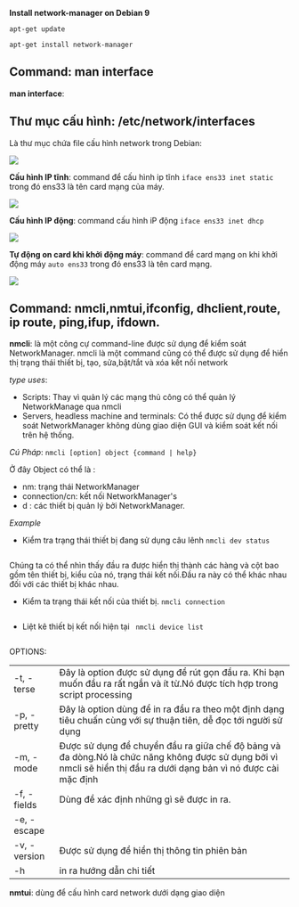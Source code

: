 **Install network-manager on Debian 9**

`apt-get update`

`apt-get install network-manager`
## Command: man interface

**man interface**: 


## Thư mục cấu hình: /etc/network/interfaces

Là thư mục chứa file cấu hình network trong Debian:

<img src="https://i.imgur.com/NUQrVw9.png">

**Cấu hình IP tĩnh**: command để cấu hình ip tĩnh `iface ens33 inet static` trong đó ens33 là tên card mạng của máy.

<img src="https://i.imgur.com/TZofZmn.png">

**Cấu hình IP động**: command cấu hình iP động `iface ens33 inet dhcp`

<img src="https://i.imgur.com/1a1ZGUm.png">

**Tự động on card khi khởi động máy**: command để card mạng on khi khởi động máy `auto ens33` trong đó ens33 là tên card mạng.

<img src="https://i.imgur.com/FsKRlLx.png">

## Command: nmcli,nmtui,ifconfig, dhclient,route, ip route, ping,ifup, ifdown.

**nmcli**: là một công cự command-line được sử dụng để kiểm soát NetworkManager. nmcli là một command cũng có thể được sử dụng để hiển thị trạng thái thiết bị, tạo, sửa,bật/tắt và xóa kết nối network

*type uses*:
- Scripts: Thay vì quản lý các mạng thủ công có thể quản lý NetworkManage qua nmcli
- Servers, headless machine and terminals: Có thể được sử dụng để kiểm soát NetworkManager không dùng giao diện GUI và kiểm soát kết nối trên hệ thống.

*Cú Pháp*: `nmcli [option] object {command | help}`

Ở đây Object có thể là :
- nm: trạng thái NetworkManager 
- connection/cn: kết nối NetworkManager's
- d : các thiết bị quản lý bởi NetworkManager.

*Example*
- Kiểm tra trạng thái thiết bị đang sử dụng câu lênh `nmcli dev status`

<img src="">

Chúng ta có thể nhìn thấy đầu ra được hiển thị thành các hàng và cột bao gồm tên thiết bị, kiểu của nó, trạng thái kết nối.Đầu ra này có thể khác nhau đối với các thiết bị khác nhau.

- Kiểm ta trạng thái kết nối của thiết bị. `nmcli connection`

<img src="">

- Liệt kê thiết bị kết nối hiện tại ` nmcli device list`

<img src="">

OPTIONS:

|  |   |
|---|---|
|-t, -terse| Đây là option được sử dụng để rút gọn đầu ra. Khi bạn muốn đầu ra rất ngắn và ít từ.Nó được tích hợp trong script processing|
|-p, -pretty| Đây là option dùng để in ra đầu ra theo một định dạng tiêu chuấn cùng với sự thuận tiên, dễ đọc tới người sử dụng|
|-m, -mode| Được sử dụng để chuyển đầu ra giữa chế độ bảng và đa dòng.Nó là chức năng không được sử dụng bởi vì nmcli sẽ hiển thị đầu ra dưới dạng bản vì nó được cài mặc định|
|-f, -fields|Dùng đề xác định những gì sẽ được in ra.|
|-e, -escape||
|-v, -version| Được sử dụng để hiển thị thông tin phiên bản|
|-h| in ra hướng dẫn chi tiết|

**nmtui**: dùng để cấu hình card network dưới dạng giao diện 
<img src="">

